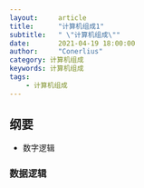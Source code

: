 ```yaml
---
layout:     article
title:      "计算机组成1"
subtitle:   " \"计算机组成\""
date:       2021-04-19 18:00:00
author:     "Conerlius"
category: 计算机组成
keywords: 计算机组成
tags:
    - 计算机组成
---
```


## 纲要

- 数字逻辑

### 数据逻辑
